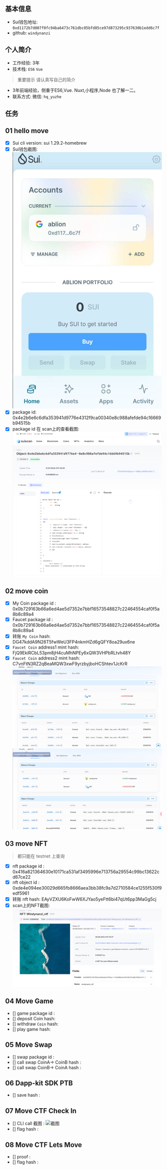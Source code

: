 ## 基本信息
- Sui钱包地址: `0xd1172b7d007f0fc94ba6473c761dbc05bfd85ce97d873295c937630b1edd6c7f`
- github: `windynanzi`

## 个人简介
- 工作经验: 3年
- 技术栈: `ES6` `Vue`
> 重要提示 请认真写自己的简介
- 3年前端经验，侧重于ES6,Vue. Nuxt,小程序,Node 也了解一二。
- 联系方式: 微信: `hq_yuzhe` 

## 任务

##   01 hello move  
- [x] Sui cli version: sui 1.29.2-homebrew
- [x] Sui钱包截图: ![Sui钱包截图](./images/sui-wallet.jpg)
- [x] package id: 0x4e2b6e6c6dfa353941d9776e4312f9ca00340e8c988afefde94c16669b94515b
- [x] package id 在 scan上的查看截图:![Scan截图](./images/sui-hello-world.png)

##   02 move coin
- [x] My Coin package id : 0x0b729163b66a6ed4ae5d7352e7bbf16573548827c22464554caf0f5a8b8c89a4
- [x] Faucet package id : 0x0b729163b66a6ed4ae5d7352e7bbf16573548827c22464554caf0f5a8b8c89a4
- [x] 转账 `My Coin` hash: DG47kddA9N26T5fwWeU3FP4nkmHZd6gQFY8oa29ux6ne
- [x] `Faucet Coin` address1 mint hash: FjQ9EkiRCbL53pm8jH4cuMhNPEy6xQW3VHPbRLtvh48Y
- [x] `Faucet Coin` address2 mint hash: C7vnFtN3RZ2qBeaMQW3xwF9yrzbyjboHCShtev1JcKrR
![被转账用户活动页截图](./images/hello_coin_1.jpg)
![其中一个Faucet Coin截图](./images/hello_coin_2.jpg)

##   03 move NFT
> 都只能在 testnet 上查询
- [x] nft package id : 0x416a821364630e10171ca531af3495996e713756a29554c99bc13622cd67ce22
- [x] nft object id : 0xde4e094ee30029d665fb8666aea3bb38fc9a7d2710584ce1255f530f9edf5961
- [x] 转账 nft  hash: EAyVZXU6KoFwW6XJYao5yeFtt6bi47qUt6pp3MaGg5cj
- [x] scan上的NFT截图:![Scan截图](./images/nft_1.jpg)

##   04 Move Game
- [] game package id :
- [] deposit Coin hash:
- [] withdraw `Coin` hash:
- [] play game hash:

##   05 Move Swap
- [] swap package id :
- [] call swap CoinA-> CoinB  hash :
- [] call swap CoinB-> CoinA  hash :

##   06 Dapp-kit SDK PTB
- [] save hash :

##   07 Move CTF Check In
- [] CLI call 截图 : ![截图](./images/你的图片地址)
- [] flag hash :

##   08 Move CTF Lets Move
- [] proof : 
- [] flag hash :
